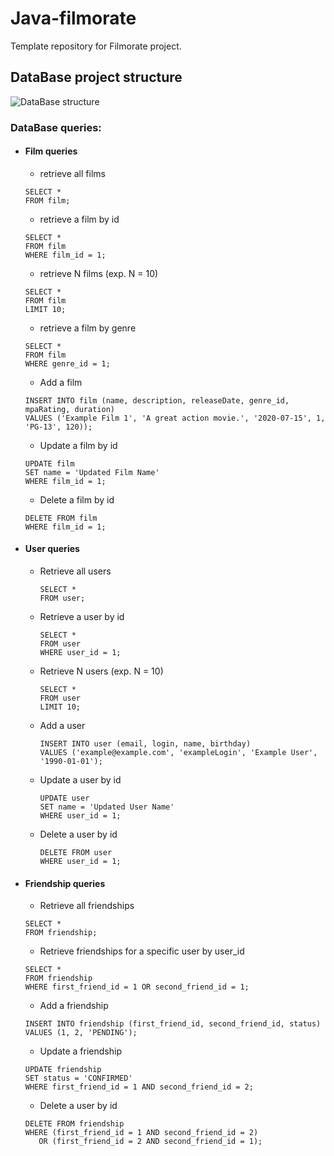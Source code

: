 
# Java-filmorate
Template repository for Filmorate project.

## DataBase project structure
![DataBase structure](https://i.ibb.co/ccDFyFH/db.png)

### DataBase queries:

- #### Film queries
  - retrieve all films
  ```
  SELECT * 
  FROM film;
  ``` 
  - retrieve a film by id
  ``` 
  SELECT * 
  FROM film
  WHERE film_id = 1;
  ``` 
  - retrieve N films (exp. N = 10)
  ``` 
  SELECT * 
  FROM film
  LIMIT 10;
  ``` 
  - retrieve a film by genre 
  ``` 
  SELECT * 
  FROM film
  WHERE genre_id = 1;
  ``` 
  - Add a film 
  ``` 
  INSERT INTO film (name, description, releaseDate, genre_id, mpaRating, duration)
  VALUES ('Example Film 1', 'A great action movie.', '2020-07-15', 1, 'PG-13', 120));
  ``` 
  - Update a film by id
  ``` 
  UPDATE film
  SET name = 'Updated Film Name'
  WHERE film_id = 1;
  ```
  - Delete a film by id
  ``` 
  DELETE FROM film
  WHERE film_id = 1;
  ```
  
- #### User queries

  - Retrieve all users
    ```
    SELECT * 
    FROM user;
    ``` 
  - Retrieve a user by id
    ``` 
    SELECT * 
    FROM user
    WHERE user_id = 1;
    ``` 
  - Retrieve N users (exp. N = 10)
    ``` 
    SELECT * 
    FROM user
    LIMIT 10;
    ```  
  - Add a user
    ``` 
    INSERT INTO user (email, login, name, birthday)
    VALUES ('example@example.com', 'exampleLogin', 'Example User', '1990-01-01');
    ``` 
  - Update a user by id
    ``` 
    UPDATE user
    SET name = 'Updated User Name'
    WHERE user_id = 1;
    ```
  - Delete a user by id
    ``` 
    DELETE FROM user
    WHERE user_id = 1;
    ```

- #### Friendship queries

  - Retrieve all friendships
  ```
  SELECT * 
  FROM friendship;
  ``` 
  - Retrieve friendships for a specific user by user_id
  ``` 
  SELECT * 
  FROM friendship
  WHERE first_friend_id = 1 OR second_friend_id = 1;

  ``` 
  - Add a friendship
  ``` 
  INSERT INTO friendship (first_friend_id, second_friend_id, status)
  VALUES (1, 2, 'PENDING');
  ```  
  - Update a friendship
  ``` 
  UPDATE friendship
  SET status = 'CONFIRMED'
  WHERE first_friend_id = 1 AND second_friend_id = 2;
  ```
  - Delete a user by id
  ``` 
  DELETE FROM friendship
  WHERE (first_friend_id = 1 AND second_friend_id = 2)
     OR (first_friend_id = 2 AND second_friend_id = 1);
  ```
